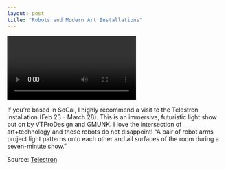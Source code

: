 ```yaml
---
layout: post
title: "Robots and Modern Art Installations"
---
```


![](https://github.com/JavOrraca/Home/blob/gh-pages/assets/img/Telestron.mp4)

If you’re based in SoCal, I highly recommend a visit to the Telestron installation (Feb 23 - March 28). This is an immersive, futuristic light show put on by VTProDesign and GMUNK. I love the intersection of art+technology and these robots do not disappoint! “A pair of robot arms project light patterns onto each other and all surfaces of the room during a seven-minute show.”

Source: [Telestron](https://telestron.splashthat.com/)
